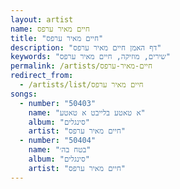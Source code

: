 ```yaml
---
layout: artist
name: חיים מאיר ערפס
title: "חיים מאיר ערפס"
description: "דף האמן חיים מאיר ערפס"
keywords: "שירים, מוזיקה, חיים מאיר ערפס"
permalink: /artists/חיים-מאיר-ערפס
redirect_from:
  - /artists/list/חיים מאיר ערפס
songs:
  - number: "50403"
    name: "א טאטע בלייבט א טאטע"
    album: "סינגלים"
    artist: "חיים מאיר ערפס"
  - number: "50404"
    name: "בטח בה׳"
    album: "סינגלים"
    artist: "חיים מאיר ערפס"
---
```

